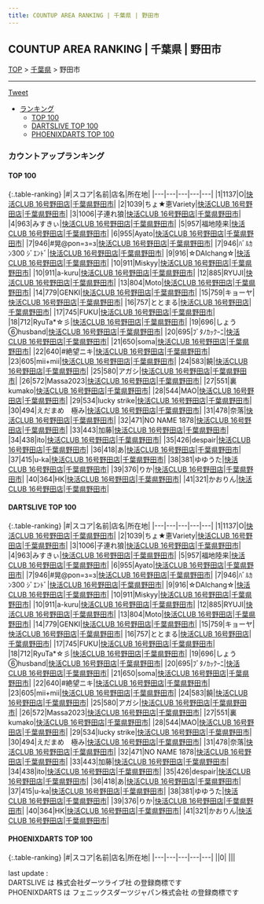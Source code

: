```yaml
---
title: COUNTUP AREA RANKING | 千葉県 | 野田市
---
```

## COUNTUP AREA RANKING | 千葉県 | 野田市

[TOP](/darts/rank/) > [千葉県](/darts/rank/千葉県/) > 野田市

___

<a href="https://twitter.com/share?ref_src=twsrc%5Etfw" data-text="COUNTUP AREA RANKING | 千葉県野田市" class="twitter-share-button" data-hashtags="DARTSLIVE,PHOENIXDARTS,darts,ダーツ" data-show-count="false">Tweet</a>

* [ランキング](#カウントアップランキング)
    * [TOP 100](#top-100)
    * [DARTSLIVE TOP 100](#dartslive-top-100)
    * [PHOENIXDARTS TOP 100](#phoenixdarts-top-100)

### カウントアップランキング

#### TOP 100



{:.table-ranking}
|#|スコア|名前|店名|所在地|
|---|---|---|---|---|
|1|1137|<span class="rank-name-dl">O</span>|<a href="https://search.dartslive.com/jp/shop/878d3c8f2bf0858a790ab824ce8730e5">快活CLUB 16号野田店</a>|<a href="/darts/rank/千葉県/野田市">千葉県野田市</a>|
|2|1039|<span class="rank-name-dl">ちょ★恵Variety</span>|<a href="https://search.dartslive.com/jp/shop/878d3c8f2bf0858a790ab824ce8730e5">快活CLUB 16号野田店</a>|<a href="/darts/rank/千葉県/野田市">千葉県野田市</a>|
|3|1006|<span class="rank-name-dl">子連れ狼</span>|<a href="https://search.dartslive.com/jp/shop/878d3c8f2bf0858a790ab824ce8730e5">快活CLUB 16号野田店</a>|<a href="/darts/rank/千葉県/野田市">千葉県野田市</a>|
|4|963|<span class="rank-name-dl">みすきぃ</span>|<a href="https://search.dartslive.com/jp/shop/878d3c8f2bf0858a790ab824ce8730e5">快活CLUB 16号野田店</a>|<a href="/darts/rank/千葉県/野田市">千葉県野田市</a>|
|5|957|<span class="rank-name-dl">福地陸来</span>|<a href="https://search.dartslive.com/jp/shop/878d3c8f2bf0858a790ab824ce8730e5">快活CLUB 16号野田店</a>|<a href="/darts/rank/千葉県/野田市">千葉県野田市</a>|
|6|955|<span class="rank-name-dl">Ayato</span>|<a href="https://search.dartslive.com/jp/shop/878d3c8f2bf0858a790ab824ce8730e5">快活CLUB 16号野田店</a>|<a href="/darts/rank/千葉県/野田市">千葉県野田市</a>|
|7|946|<span class="rank-name-dl">#晃@pon=з=з</span>|<a href="https://search.dartslive.com/jp/shop/878d3c8f2bf0858a790ab824ce8730e5">快活CLUB 16号野田店</a>|<a href="/darts/rank/千葉県/野田市">千葉県野田市</a>|
|7|946|<span class="rank-name-dl">ﾊﾞﾙｶﾝ300 ｼﾞｴﾝﾄﾞ</span>|<a href="https://search.dartslive.com/jp/shop/878d3c8f2bf0858a790ab824ce8730e5">快活CLUB 16号野田店</a>|<a href="/darts/rank/千葉県/野田市">千葉県野田市</a>|
|9|916|<span class="rank-name-dl">☆DAIchang☆</span>|<a href="https://search.dartslive.com/jp/shop/878d3c8f2bf0858a790ab824ce8730e5">快活CLUB 16号野田店</a>|<a href="/darts/rank/千葉県/野田市">千葉県野田市</a>|
|10|911|<span class="rank-name-dl">Miskyy</span>|<a href="https://search.dartslive.com/jp/shop/878d3c8f2bf0858a790ab824ce8730e5">快活CLUB 16号野田店</a>|<a href="/darts/rank/千葉県/野田市">千葉県野田市</a>|
|10|911|<span class="rank-name-dl">a-kuru</span>|<a href="https://search.dartslive.com/jp/shop/878d3c8f2bf0858a790ab824ce8730e5">快活CLUB 16号野田店</a>|<a href="/darts/rank/千葉県/野田市">千葉県野田市</a>|
|12|885|<span class="rank-name-dl">RYUJI</span>|<a href="https://search.dartslive.com/jp/shop/878d3c8f2bf0858a790ab824ce8730e5">快活CLUB 16号野田店</a>|<a href="/darts/rank/千葉県/野田市">千葉県野田市</a>|
|13|804|<span class="rank-name-dl">Moto</span>|<a href="https://search.dartslive.com/jp/shop/878d3c8f2bf0858a790ab824ce8730e5">快活CLUB 16号野田店</a>|<a href="/darts/rank/千葉県/野田市">千葉県野田市</a>|
|14|779|<span class="rank-name-dl">GENKI</span>|<a href="https://search.dartslive.com/jp/shop/878d3c8f2bf0858a790ab824ce8730e5">快活CLUB 16号野田店</a>|<a href="/darts/rank/千葉県/野田市">千葉県野田市</a>|
|15|759|<span class="rank-name-dl">キョーヤ</span>|<a href="https://search.dartslive.com/jp/shop/878d3c8f2bf0858a790ab824ce8730e5">快活CLUB 16号野田店</a>|<a href="/darts/rank/千葉県/野田市">千葉県野田市</a>|
|16|757|<span class="rank-name-dl">ととまる</span>|<a href="https://search.dartslive.com/jp/shop/878d3c8f2bf0858a790ab824ce8730e5">快活CLUB 16号野田店</a>|<a href="/darts/rank/千葉県/野田市">千葉県野田市</a>|
|17|745|<span class="rank-name-dl">FUKU</span>|<a href="https://search.dartslive.com/jp/shop/878d3c8f2bf0858a790ab824ce8730e5">快活CLUB 16号野田店</a>|<a href="/darts/rank/千葉県/野田市">千葉県野田市</a>|
|18|712|<span class="rank-name-dl">RyuTa*☆彡</span>|<a href="https://search.dartslive.com/jp/shop/878d3c8f2bf0858a790ab824ce8730e5">快活CLUB 16号野田店</a>|<a href="/darts/rank/千葉県/野田市">千葉県野田市</a>|
|19|696|<span class="rank-name-dl">しょう⑥husband</span>|<a href="https://search.dartslive.com/jp/shop/878d3c8f2bf0858a790ab824ce8730e5">快活CLUB 16号野田店</a>|<a href="/darts/rank/千葉県/野田市">千葉県野田市</a>|
|20|695|<span class="rank-name-dl">ﾌﾞﾀﾉｶｯｸｰﾆ</span>|<a href="https://search.dartslive.com/jp/shop/878d3c8f2bf0858a790ab824ce8730e5">快活CLUB 16号野田店</a>|<a href="/darts/rank/千葉県/野田市">千葉県野田市</a>|
|21|650|<span class="rank-name-dl">soma</span>|<a href="https://search.dartslive.com/jp/shop/878d3c8f2bf0858a790ab824ce8730e5">快活CLUB 16号野田店</a>|<a href="/darts/rank/千葉県/野田市">千葉県野田市</a>|
|22|640|<span class="rank-name-dl">#絶望ニキ</span>|<a href="https://search.dartslive.com/jp/shop/878d3c8f2bf0858a790ab824ce8730e5">快活CLUB 16号野田店</a>|<a href="/darts/rank/千葉県/野田市">千葉県野田市</a>|
|23|605|<span class="rank-name-dl">mii+mii</span>|<a href="https://search.dartslive.com/jp/shop/878d3c8f2bf0858a790ab824ce8730e5">快活CLUB 16号野田店</a>|<a href="/darts/rank/千葉県/野田市">千葉県野田市</a>|
|24|583|<span class="rank-name-dl">饒</span>|<a href="https://search.dartslive.com/jp/shop/878d3c8f2bf0858a790ab824ce8730e5">快活CLUB 16号野田店</a>|<a href="/darts/rank/千葉県/野田市">千葉県野田市</a>|
|25|580|<span class="rank-name-dl">アガシ</span>|<a href="https://search.dartslive.com/jp/shop/878d3c8f2bf0858a790ab824ce8730e5">快活CLUB 16号野田店</a>|<a href="/darts/rank/千葉県/野田市">千葉県野田市</a>|
|26|572|<span class="rank-name-dl">Massa2023</span>|<a href="https://search.dartslive.com/jp/shop/878d3c8f2bf0858a790ab824ce8730e5">快活CLUB 16号野田店</a>|<a href="/darts/rank/千葉県/野田市">千葉県野田市</a>|
|27|551|<span class="rank-name-dl">裏kumako</span>|<a href="https://search.dartslive.com/jp/shop/878d3c8f2bf0858a790ab824ce8730e5">快活CLUB 16号野田店</a>|<a href="/darts/rank/千葉県/野田市">千葉県野田市</a>|
|28|544|<span class="rank-name-dl">MAO</span>|<a href="https://search.dartslive.com/jp/shop/878d3c8f2bf0858a790ab824ce8730e5">快活CLUB 16号野田店</a>|<a href="/darts/rank/千葉県/野田市">千葉県野田市</a>|
|29|534|<span class="rank-name-dl">lucky strike</span>|<a href="https://search.dartslive.com/jp/shop/878d3c8f2bf0858a790ab824ce8730e5">快活CLUB 16号野田店</a>|<a href="/darts/rank/千葉県/野田市">千葉県野田市</a>|
|30|494|<span class="rank-name-dl">えだまめ　極み</span>|<a href="https://search.dartslive.com/jp/shop/878d3c8f2bf0858a790ab824ce8730e5">快活CLUB 16号野田店</a>|<a href="/darts/rank/千葉県/野田市">千葉県野田市</a>|
|31|478|<span class="rank-name-dl">奈落</span>|<a href="https://search.dartslive.com/jp/shop/878d3c8f2bf0858a790ab824ce8730e5">快活CLUB 16号野田店</a>|<a href="/darts/rank/千葉県/野田市">千葉県野田市</a>|
|32|471|<span class="rank-name-dl">NO NAME 1878</span>|<a href="https://search.dartslive.com/jp/shop/878d3c8f2bf0858a790ab824ce8730e5">快活CLUB 16号野田店</a>|<a href="/darts/rank/千葉県/野田市">千葉県野田市</a>|
|33|443|<span class="rank-name-dl">加藤</span>|<a href="https://search.dartslive.com/jp/shop/878d3c8f2bf0858a790ab824ce8730e5">快活CLUB 16号野田店</a>|<a href="/darts/rank/千葉県/野田市">千葉県野田市</a>|
|34|438|<span class="rank-name-dl">ito</span>|<a href="https://search.dartslive.com/jp/shop/878d3c8f2bf0858a790ab824ce8730e5">快活CLUB 16号野田店</a>|<a href="/darts/rank/千葉県/野田市">千葉県野田市</a>|
|35|426|<span class="rank-name-dl">despair</span>|<a href="https://search.dartslive.com/jp/shop/878d3c8f2bf0858a790ab824ce8730e5">快活CLUB 16号野田店</a>|<a href="/darts/rank/千葉県/野田市">千葉県野田市</a>|
|36|418|<span class="rank-name-dl">あ</span>|<a href="https://search.dartslive.com/jp/shop/878d3c8f2bf0858a790ab824ce8730e5">快活CLUB 16号野田店</a>|<a href="/darts/rank/千葉県/野田市">千葉県野田市</a>|
|37|415|<span class="rank-name-dl">u-ka</span>|<a href="https://search.dartslive.com/jp/shop/878d3c8f2bf0858a790ab824ce8730e5">快活CLUB 16号野田店</a>|<a href="/darts/rank/千葉県/野田市">千葉県野田市</a>|
|38|381|<span class="rank-name-dl">ゆゆうた</span>|<a href="https://search.dartslive.com/jp/shop/878d3c8f2bf0858a790ab824ce8730e5">快活CLUB 16号野田店</a>|<a href="/darts/rank/千葉県/野田市">千葉県野田市</a>|
|39|376|<span class="rank-name-dl">りか</span>|<a href="https://search.dartslive.com/jp/shop/878d3c8f2bf0858a790ab824ce8730e5">快活CLUB 16号野田店</a>|<a href="/darts/rank/千葉県/野田市">千葉県野田市</a>|
|40|364|<span class="rank-name-dl">HK</span>|<a href="https://search.dartslive.com/jp/shop/878d3c8f2bf0858a790ab824ce8730e5">快活CLUB 16号野田店</a>|<a href="/darts/rank/千葉県/野田市">千葉県野田市</a>|
|41|321|<span class="rank-name-dl">かおりん</span>|<a href="https://search.dartslive.com/jp/shop/878d3c8f2bf0858a790ab824ce8730e5">快活CLUB 16号野田店</a>|<a href="/darts/rank/千葉県/野田市">千葉県野田市</a>|


#### DARTSLIVE TOP 100



{:.table-ranking}
|#|スコア|名前|店名|所在地|
|---|---|---|---|---|
|1|1137|<span class="rank-name-dl">O</span>|<a href="https://search.dartslive.com/jp/shop/878d3c8f2bf0858a790ab824ce8730e5">快活CLUB 16号野田店</a>|<a href="/darts/rank/千葉県/野田市">千葉県野田市</a>|
|2|1039|<span class="rank-name-dl">ちょ★恵Variety</span>|<a href="https://search.dartslive.com/jp/shop/878d3c8f2bf0858a790ab824ce8730e5">快活CLUB 16号野田店</a>|<a href="/darts/rank/千葉県/野田市">千葉県野田市</a>|
|3|1006|<span class="rank-name-dl">子連れ狼</span>|<a href="https://search.dartslive.com/jp/shop/878d3c8f2bf0858a790ab824ce8730e5">快活CLUB 16号野田店</a>|<a href="/darts/rank/千葉県/野田市">千葉県野田市</a>|
|4|963|<span class="rank-name-dl">みすきぃ</span>|<a href="https://search.dartslive.com/jp/shop/878d3c8f2bf0858a790ab824ce8730e5">快活CLUB 16号野田店</a>|<a href="/darts/rank/千葉県/野田市">千葉県野田市</a>|
|5|957|<span class="rank-name-dl">福地陸来</span>|<a href="https://search.dartslive.com/jp/shop/878d3c8f2bf0858a790ab824ce8730e5">快活CLUB 16号野田店</a>|<a href="/darts/rank/千葉県/野田市">千葉県野田市</a>|
|6|955|<span class="rank-name-dl">Ayato</span>|<a href="https://search.dartslive.com/jp/shop/878d3c8f2bf0858a790ab824ce8730e5">快活CLUB 16号野田店</a>|<a href="/darts/rank/千葉県/野田市">千葉県野田市</a>|
|7|946|<span class="rank-name-dl">#晃@pon=з=з</span>|<a href="https://search.dartslive.com/jp/shop/878d3c8f2bf0858a790ab824ce8730e5">快活CLUB 16号野田店</a>|<a href="/darts/rank/千葉県/野田市">千葉県野田市</a>|
|7|946|<span class="rank-name-dl">ﾊﾞﾙｶﾝ300 ｼﾞｴﾝﾄﾞ</span>|<a href="https://search.dartslive.com/jp/shop/878d3c8f2bf0858a790ab824ce8730e5">快活CLUB 16号野田店</a>|<a href="/darts/rank/千葉県/野田市">千葉県野田市</a>|
|9|916|<span class="rank-name-dl">☆DAIchang☆</span>|<a href="https://search.dartslive.com/jp/shop/878d3c8f2bf0858a790ab824ce8730e5">快活CLUB 16号野田店</a>|<a href="/darts/rank/千葉県/野田市">千葉県野田市</a>|
|10|911|<span class="rank-name-dl">Miskyy</span>|<a href="https://search.dartslive.com/jp/shop/878d3c8f2bf0858a790ab824ce8730e5">快活CLUB 16号野田店</a>|<a href="/darts/rank/千葉県/野田市">千葉県野田市</a>|
|10|911|<span class="rank-name-dl">a-kuru</span>|<a href="https://search.dartslive.com/jp/shop/878d3c8f2bf0858a790ab824ce8730e5">快活CLUB 16号野田店</a>|<a href="/darts/rank/千葉県/野田市">千葉県野田市</a>|
|12|885|<span class="rank-name-dl">RYUJI</span>|<a href="https://search.dartslive.com/jp/shop/878d3c8f2bf0858a790ab824ce8730e5">快活CLUB 16号野田店</a>|<a href="/darts/rank/千葉県/野田市">千葉県野田市</a>|
|13|804|<span class="rank-name-dl">Moto</span>|<a href="https://search.dartslive.com/jp/shop/878d3c8f2bf0858a790ab824ce8730e5">快活CLUB 16号野田店</a>|<a href="/darts/rank/千葉県/野田市">千葉県野田市</a>|
|14|779|<span class="rank-name-dl">GENKI</span>|<a href="https://search.dartslive.com/jp/shop/878d3c8f2bf0858a790ab824ce8730e5">快活CLUB 16号野田店</a>|<a href="/darts/rank/千葉県/野田市">千葉県野田市</a>|
|15|759|<span class="rank-name-dl">キョーヤ</span>|<a href="https://search.dartslive.com/jp/shop/878d3c8f2bf0858a790ab824ce8730e5">快活CLUB 16号野田店</a>|<a href="/darts/rank/千葉県/野田市">千葉県野田市</a>|
|16|757|<span class="rank-name-dl">ととまる</span>|<a href="https://search.dartslive.com/jp/shop/878d3c8f2bf0858a790ab824ce8730e5">快活CLUB 16号野田店</a>|<a href="/darts/rank/千葉県/野田市">千葉県野田市</a>|
|17|745|<span class="rank-name-dl">FUKU</span>|<a href="https://search.dartslive.com/jp/shop/878d3c8f2bf0858a790ab824ce8730e5">快活CLUB 16号野田店</a>|<a href="/darts/rank/千葉県/野田市">千葉県野田市</a>|
|18|712|<span class="rank-name-dl">RyuTa*☆彡</span>|<a href="https://search.dartslive.com/jp/shop/878d3c8f2bf0858a790ab824ce8730e5">快活CLUB 16号野田店</a>|<a href="/darts/rank/千葉県/野田市">千葉県野田市</a>|
|19|696|<span class="rank-name-dl">しょう⑥husband</span>|<a href="https://search.dartslive.com/jp/shop/878d3c8f2bf0858a790ab824ce8730e5">快活CLUB 16号野田店</a>|<a href="/darts/rank/千葉県/野田市">千葉県野田市</a>|
|20|695|<span class="rank-name-dl">ﾌﾞﾀﾉｶｯｸｰﾆ</span>|<a href="https://search.dartslive.com/jp/shop/878d3c8f2bf0858a790ab824ce8730e5">快活CLUB 16号野田店</a>|<a href="/darts/rank/千葉県/野田市">千葉県野田市</a>|
|21|650|<span class="rank-name-dl">soma</span>|<a href="https://search.dartslive.com/jp/shop/878d3c8f2bf0858a790ab824ce8730e5">快活CLUB 16号野田店</a>|<a href="/darts/rank/千葉県/野田市">千葉県野田市</a>|
|22|640|<span class="rank-name-dl">#絶望ニキ</span>|<a href="https://search.dartslive.com/jp/shop/878d3c8f2bf0858a790ab824ce8730e5">快活CLUB 16号野田店</a>|<a href="/darts/rank/千葉県/野田市">千葉県野田市</a>|
|23|605|<span class="rank-name-dl">mii+mii</span>|<a href="https://search.dartslive.com/jp/shop/878d3c8f2bf0858a790ab824ce8730e5">快活CLUB 16号野田店</a>|<a href="/darts/rank/千葉県/野田市">千葉県野田市</a>|
|24|583|<span class="rank-name-dl">饒</span>|<a href="https://search.dartslive.com/jp/shop/878d3c8f2bf0858a790ab824ce8730e5">快活CLUB 16号野田店</a>|<a href="/darts/rank/千葉県/野田市">千葉県野田市</a>|
|25|580|<span class="rank-name-dl">アガシ</span>|<a href="https://search.dartslive.com/jp/shop/878d3c8f2bf0858a790ab824ce8730e5">快活CLUB 16号野田店</a>|<a href="/darts/rank/千葉県/野田市">千葉県野田市</a>|
|26|572|<span class="rank-name-dl">Massa2023</span>|<a href="https://search.dartslive.com/jp/shop/878d3c8f2bf0858a790ab824ce8730e5">快活CLUB 16号野田店</a>|<a href="/darts/rank/千葉県/野田市">千葉県野田市</a>|
|27|551|<span class="rank-name-dl">裏kumako</span>|<a href="https://search.dartslive.com/jp/shop/878d3c8f2bf0858a790ab824ce8730e5">快活CLUB 16号野田店</a>|<a href="/darts/rank/千葉県/野田市">千葉県野田市</a>|
|28|544|<span class="rank-name-dl">MAO</span>|<a href="https://search.dartslive.com/jp/shop/878d3c8f2bf0858a790ab824ce8730e5">快活CLUB 16号野田店</a>|<a href="/darts/rank/千葉県/野田市">千葉県野田市</a>|
|29|534|<span class="rank-name-dl">lucky strike</span>|<a href="https://search.dartslive.com/jp/shop/878d3c8f2bf0858a790ab824ce8730e5">快活CLUB 16号野田店</a>|<a href="/darts/rank/千葉県/野田市">千葉県野田市</a>|
|30|494|<span class="rank-name-dl">えだまめ　極み</span>|<a href="https://search.dartslive.com/jp/shop/878d3c8f2bf0858a790ab824ce8730e5">快活CLUB 16号野田店</a>|<a href="/darts/rank/千葉県/野田市">千葉県野田市</a>|
|31|478|<span class="rank-name-dl">奈落</span>|<a href="https://search.dartslive.com/jp/shop/878d3c8f2bf0858a790ab824ce8730e5">快活CLUB 16号野田店</a>|<a href="/darts/rank/千葉県/野田市">千葉県野田市</a>|
|32|471|<span class="rank-name-dl">NO NAME 1878</span>|<a href="https://search.dartslive.com/jp/shop/878d3c8f2bf0858a790ab824ce8730e5">快活CLUB 16号野田店</a>|<a href="/darts/rank/千葉県/野田市">千葉県野田市</a>|
|33|443|<span class="rank-name-dl">加藤</span>|<a href="https://search.dartslive.com/jp/shop/878d3c8f2bf0858a790ab824ce8730e5">快活CLUB 16号野田店</a>|<a href="/darts/rank/千葉県/野田市">千葉県野田市</a>|
|34|438|<span class="rank-name-dl">ito</span>|<a href="https://search.dartslive.com/jp/shop/878d3c8f2bf0858a790ab824ce8730e5">快活CLUB 16号野田店</a>|<a href="/darts/rank/千葉県/野田市">千葉県野田市</a>|
|35|426|<span class="rank-name-dl">despair</span>|<a href="https://search.dartslive.com/jp/shop/878d3c8f2bf0858a790ab824ce8730e5">快活CLUB 16号野田店</a>|<a href="/darts/rank/千葉県/野田市">千葉県野田市</a>|
|36|418|<span class="rank-name-dl">あ</span>|<a href="https://search.dartslive.com/jp/shop/878d3c8f2bf0858a790ab824ce8730e5">快活CLUB 16号野田店</a>|<a href="/darts/rank/千葉県/野田市">千葉県野田市</a>|
|37|415|<span class="rank-name-dl">u-ka</span>|<a href="https://search.dartslive.com/jp/shop/878d3c8f2bf0858a790ab824ce8730e5">快活CLUB 16号野田店</a>|<a href="/darts/rank/千葉県/野田市">千葉県野田市</a>|
|38|381|<span class="rank-name-dl">ゆゆうた</span>|<a href="https://search.dartslive.com/jp/shop/878d3c8f2bf0858a790ab824ce8730e5">快活CLUB 16号野田店</a>|<a href="/darts/rank/千葉県/野田市">千葉県野田市</a>|
|39|376|<span class="rank-name-dl">りか</span>|<a href="https://search.dartslive.com/jp/shop/878d3c8f2bf0858a790ab824ce8730e5">快活CLUB 16号野田店</a>|<a href="/darts/rank/千葉県/野田市">千葉県野田市</a>|
|40|364|<span class="rank-name-dl">HK</span>|<a href="https://search.dartslive.com/jp/shop/878d3c8f2bf0858a790ab824ce8730e5">快活CLUB 16号野田店</a>|<a href="/darts/rank/千葉県/野田市">千葉県野田市</a>|
|41|321|<span class="rank-name-dl">かおりん</span>|<a href="https://search.dartslive.com/jp/shop/878d3c8f2bf0858a790ab824ce8730e5">快活CLUB 16号野田店</a>|<a href="/darts/rank/千葉県/野田市">千葉県野田市</a>|


#### PHOENIXDARTS TOP 100



{:.table-ranking}
|#|スコア|名前|店名|所在地|
|---|---|---|---|---|
||0|<span class="rank-name-dl"> </span>|<a href=""></a>|<a href="/darts/rank//"></a>|


<div class="footer border-top border-gray-light mt-5 pt-3 text-right text-gray">
    last update : <span style="font-weight: italic" id="foot_last_modified"></span><br />
    DARTSLIVE は 株式会社ダーツライブ社 の登録商標です<br />
    PHOENIXDARTS は フェニックスダーツジャパン株式会社 の登録商標です<br />
</div>

<script src="https://cdnjs.cloudflare.com/ajax/libs/jquery.tablesorter/2.31.3/js/jquery.tablesorter.min.js" integrity="sha512-qzgd5cYSZcosqpzpn7zF2ZId8f/8CHmFKZ8j7mU4OUXTNRd5g+ZHBPsgKEwoqxCtdQvExE5LprwwPAgoicguNg==" crossorigin="anonymous" referrerpolicy="no-referrer"></script>
<link rel="stylesheet" href="https://cdnjs.cloudflare.com/ajax/libs/jquery.tablesorter/2.31.3/css/theme.default.min.css" integrity="sha512-wghhOJkjQX0Lh3NSWvNKeZ0ZpNn+SPVXX1Qyc9OCaogADktxrBiBdKGDoqVUOyhStvMBmJQ8ZdMHiR3wuEq8+w==" crossorigin="anonymous" referrerpolicy="no-referrer" />
<script>
$(function() {
    $(".table-ranking").tablesorter({sortList:[[0, 0]]});
    $("#foot_last_modified").text(formatDate(new Date(document.lastModified), 'yyyy-MM-dd HH:mm:ss'));
});
</script>

<script async src="https://platform.twitter.com/widgets.js" charset="utf-8"></script>